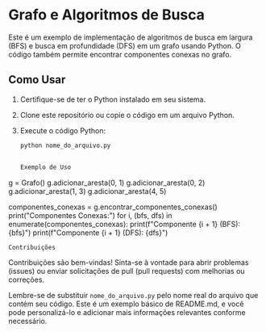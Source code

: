 # Grafo e Algoritmos de Busca

Este é um exemplo de implementação de algoritmos de busca em largura (BFS) e busca em profundidade (DFS) em um grafo usando Python. O código também permite encontrar componentes conexas no grafo.

## Como Usar

1. Certifique-se de ter o Python instalado em seu sistema.

2. Clone este repositório ou copie o código em um arquivo Python.

3. Execute o código Python:

   ```bash
   python nome_do_arquivo.py


   Exemplo de Uso
g = Grafo()
g.adicionar_aresta(0, 1)
g.adicionar_aresta(0, 2)
g.adicionar_aresta(1, 3)
g.adicionar_aresta(4, 5)

componentes_conexas = g.encontrar_componentes_conexas()
print("Componentes Conexas:")
for i, (bfs, dfs) in enumerate(componentes_conexas):
    print(f"Componente {i + 1} (BFS): {bfs}")
    print(f"Componente {i + 1} (DFS): {dfs}")
    
    Contribuições
Contribuições são bem-vindas! Sinta-se à vontade para abrir problemas (issues) ou enviar solicitações de pull (pull requests) com melhorias ou correções.

Lembre-se de substituir `nome_do_arquivo.py` pelo nome real do arquivo que contém seu código. Este é um exemplo básico de README.md, e você pode personalizá-lo
e adicionar mais informações relevantes conforme necessário.

  
